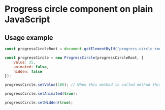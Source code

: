 # Progress circle component on plain JavaScript

## Usage example

```js
const progressCircleRoot = document.getElementById("progress-circle-root");

const progressCircle = new ProgressCircle(progressCircleRoot, {
    value: 35,
    animated: false,
    hidden: false
});

progressCircle.setValue(100); // When this method is called method this.setAnimated(false) is called underhood

progressCircle.setAnimated(true);

progressCircle.setHidden(true);
```
